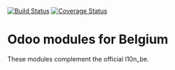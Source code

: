 [![Build Status](https://travis-ci.org/OCA/l10n-belgium.svg?branch=master)](https://travis-ci.org/OCA/l10n-belgium)
[![Coverage Status](https://img.shields.io/coveralls/OCA/l10n-belgium.svg)](https://coveralls.io/r/OCA/l10n-belgium?branch=master)

Odoo modules for Belgium
========================

These modules complement the official l10n_be.
